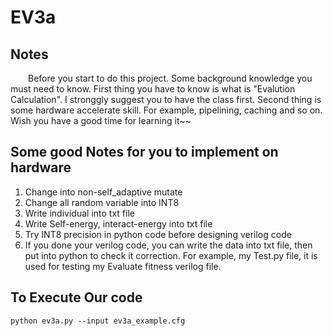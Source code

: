 # EV3a 

## Notes
&emsp;&emsp;Before you start to do this project. Some background knowledge you must need to know. First thing you have to know is what is "Evalution Calculation". I stronggly suggest you to have the class first. Second thing is some hardware accelerate skill. For example, pipelining, caching and so on. Wish you have a good time for learning it~~

## Some good Notes for you to implement on hardware

1. Change into non-self_adaptive mutate<br />
2. Change all random variable into INT8<br />
3. Write individual into txt file<br />
4. Write Self-energy, interact-energy into txt file<br /> 
5. Try INT8 precision in python code before designing verilog code<br />
6. If you done your verilog code, you can write the data into txt file, then put into python to check it correction. For example, my Test.py file, it is used for testing my Evaluate fitness verilog file.

## To Execute Our code
```
python ev3a.py --input ev3a_example.cfg
```

